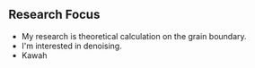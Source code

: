 
## Research Focus

- My research is theoretical calculation on the grain boundary.  
- I'm interested in denoising.
- Kawah   
